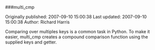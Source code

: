 ###multi_cmp

Originally published: 2007-09-10 15:00:38
Last updated: 2007-09-10 15:00:38
Author: Richard Harris

Comparing over multiples keys is a common task in Python. To make it easier, multi_cmp creates a compound comparison function using the supplied keys and getter.
